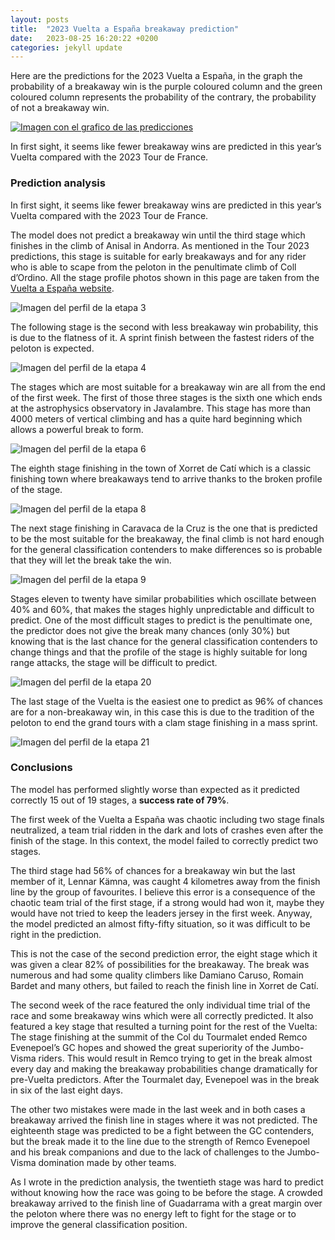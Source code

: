 ```yaml
---
layout: posts
title:  "2023 Vuelta a España breakaway prediction"
date:   2023-08-25 16:20:22 +0200
categories: jekyll update
---
```


Here are the predictions for the 2023 Vuelta a España, in the graph the probability of a breakaway win is the purple coloured column and the green coloured column represents the probability of the contrary, the probability of not a breakaway win.

[![Imagen con el grafico de las predicciones](/assets/images/vuelta23.png)](/assets/images/vuelta23.png)

In first sight, it seems like fewer breakaway wins are predicted in this year’s Vuelta compared with the 2023 Tour de France. 

### Prediction analysis 

In first sight, it seems like fewer breakaway wins are predicted in this year’s Vuelta compared with the 2023 Tour de France. 

The model does not predict a breakaway win until the third stage which finishes in the climb of Anisal in Andorra. As mentioned in the Tour 2023 predictions, this stage is suitable for early breakaways and for any rider who is able to scape from the peloton in the penultimate climb of Coll d’Ordino. All the stage profile photos shown in this page are taken from the [Vuelta a España website](https://www.lavuelta.es/en/).

![Imagen del perfil de la etapa 3](/assets/images/vuelta_et3.png)

The following stage is the second with less breakaway win probability, this is due to the flatness of it. A sprint finish between the fastest riders of the peloton is expected.

![Imagen del perfil de la etapa 4](/assets/images/vuelta_et4.png)

The stages which are most suitable for a breakaway win are all from the end of the first week. The first of those three stages is the sixth one which ends at the astrophysics observatory in Javalambre. This stage has more than 4000 meters of vertical climbing and has a quite hard beginning which allows a powerful break to form.

![Imagen del perfil de la etapa 6](/assets/images/vuelta_et6.png)

The eighth stage finishing in the town of Xorret de Catí which is a classic finishing town where breakaways tend to arrive thanks to the broken profile of the stage. 

![Imagen del perfil de la etapa 8](/assets/images/vuelta_et8.png)

The next stage finishing in Caravaca de la Cruz is the one that is predicted to be the most suitable for the breakaway, the final climb is not hard enough for the general classification contenders to make differences so is probable that they will let the break take the win.

![Imagen del perfil de la etapa 9](/assets/images/vuelta_et9.png)

Stages eleven to twenty have similar probabilities which oscillate between 40% and 60%, that makes the stages highly unpredictable and difficult to predict. One of the most difficult stages to predict is the penultimate one, the predictor does not give the break many chances (only 30%) but knowing that is the last chance for the general classification contenders to change things and that the profile of the stage is highly suitable for long range attacks, the stage will be difficult to predict.

![Imagen del perfil de la etapa 20](/assets/images/vuelta_et20.png)

The last stage of the Vuelta is the easiest one to predict as 96% of chances are for a non-breakaway win, in this case this is due to the tradition of the peloton to end the grand tours with a clam stage finishing in a mass sprint.

![Imagen del perfil de la etapa 21](/assets/images/vuelta_et21.png)


### Conclusions

The model has performed slightly worse than expected as it predicted correctly 15 out of 19 stages, a **success rate of 79%**. 

The first week of the Vuelta a España was chaotic including two stage finals neutralized, a team trial ridden in the dark and lots of crashes even after the finish of the stage. In this context, the model failed to correctly predict two stages.

The third stage had 56% of chances for a breakaway win but the last member of it, Lennar Kämna, was caught 4 kilometres away from the finish line by the group of favourites. I believe this error is a consequence of the chaotic team trial of the first stage, if a strong would had won it, maybe they would have not tried to keep the leaders jersey in the first week. Anyway, the model predicted an almost fifty-fifty situation, so it was difficult to be right in the prediction. 

This is not the case of the second prediction error, the eight stage which it was given a clear 82% of possibilities for the breakaway. The break was numerous and had some quality climbers like Damiano Caruso, Romain Bardet and many others, but failed to reach the finish line in Xorret de Catí.

The second week of the race featured the only individual time trial of the race and some breakaway wins which were all correctly predicted. It also featured a key stage that resulted a turning point for the rest of the Vuelta: The stage finishing at the summit of the Col du Tourmalet ended Remco Evenepoel’s GC hopes and showed the great superiority of the Jumbo-Visma riders. This would result in Remco trying to get in the break almost every day and making the breakaway probabilities change dramatically for pre-Vuelta predictors. After the Tourmalet day, Evenepoel was in the break in six of the last eight days.

The other two mistakes were made in the last week and in both cases a breakaway arrived the finish line in stages where it was not predicted. The eighteenth stage was predicted to be a fight between the GC contenders, but the break made it to the line due to the strength of Remco Evenepoel and his break companions and due to the lack of challenges to the Jumbo-Visma domination made by other teams.

As I wrote in the prediction analysis, the twentieth stage was hard to predict without knowing how the race was going to be before the stage. A crowded breakaway arrived to the finish line of Guadarrama with a great margin over the peloton where there was no energy left to fight for the stage or to improve the general classification position.
